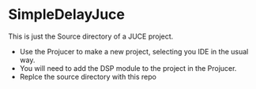 # SimpleDelayJuce

This is just the Source directory of a JUCE project. 
- Use the Projucer to make a new project, selecting you IDE in the usual way.
- You will need to add the DSP module to the project in the Projucer.
- Replce the source directory with this repo
